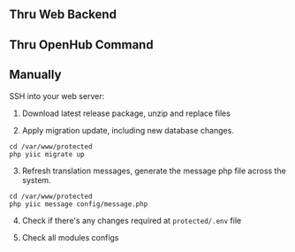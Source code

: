 ## Thru Web Backend
## Thru OpenHub Command
## Manually
SSH into your web server:

1. Download latest release package, unzip and replace files

2. Apply migration update, including new database changes.
```
cd /var/www/protected
php yiic migrate up
```

3. Refresh translation messages, generate the message php file across the system.
```
cd /var/www/protected
php yiic message config/message.php
```

4. Check if there's any changes required at `protected/.env` file

5. Check all modules configs
